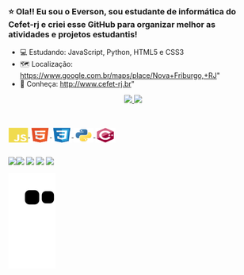 ### ⭐ Ola!! Eu sou o Everson, sou estudante de informática do Cefet-rj e criei esse GitHub para organizar melhor as atividades e projetos estudantis!

- 💻 Estudando: JavaScript, Python, HTML5 e CSS3
- 🗺️ Localização: https://www.google.com.br/maps/place/Nova+Friburgo,+RJ"
- 🏫 Conheça: http://www.cefet-rj.br"

<div align="center">
  <a href="https://github.com/Halliday48">
  <img height="120em" src="https://github-readme-stats.vercel.app/api?username=Halliday48&show_icons=true&theme=highcontrast&include_all_commits=true&count_private=true"/>
  <img height="120em" src="https://github-readme-stats.vercel.app/api/top-langs/?username=Halliday48&layout=compact&langs_count=7&theme=highcontrast"/>
</div>
 
##
  
<div style="display: inline_block"><br>
  <img align="center" alt="Halli-Js" height="30" width="40" src="https://raw.githubusercontent.com/devicons/devicon/master/icons/javascript/javascript-plain.svg">
  <img align="center" alt="Halli-HTML5" height="30" width="40" src="https://raw.githubusercontent.com/devicons/devicon/master/icons/html5/html5-original.svg">
  <img align="center" alt="Halli-CSS3" height="30" width="40" src="https://raw.githubusercontent.com/devicons/devicon/master/icons/css3/css3-original.svg">
  <img align="center" alt="Halli-Python" height="30" width="40" src="https://raw.githubusercontent.com/devicons/devicon/master/icons/python/python-original.svg">
  <img align="center" alt="Halli-C++" height="30" width="40" src="https://raw.githubusercontent.com/devicons/devicon/master/icons/cplusplus/cplusplus-original.svg">
</div>

##  
  
<div> 
  <a href="" target="_blank"><img src="https://img.shields.io/badge/-LinkedIn-%230077B5?style=for-the-badge&logo=linkedin&logoColor=white" target="_blank"></a
  <a href = "mailto:studentprogramming48@gmail.com"><img src="https://img.shields.io/badge/-Gmail-%23333?style=for-the-badge&logo=gmail&logoColor=white" target="_blank"></a>
  <a href = "https://api.whatsapp.com/sendphone=5522988717471&text=Para%20aqueles%20que%20desejam%20entrar%20em%20contato%20comigo!%20S%C3%B3%20enviar%20a%20mensagem%20e%20aguardar%20alguns%20minutos%20que%20eu%20responderei!"><img src="https://img.shields.io/badge/WhatsApp-25D366?style=for-the-badge&logo=whatsapp&logoColor=white" target="_blank"></a>
  <a href = ""><img src="https://img.shields.io/badge/Telegram-2CA5E0?style=for-the-badge&logo=telegram&logoColor=white" target="_blank"></a>
  <a href = "mailto:studentprogramming48@hotmail.com"><img src="https://img.shields.io/badge/Microsoft_Outlook-0078D4?style=for-the-badge&logo=microsoft-outlook&logoColor=white" target="_blank"></a>
</div>
 
  
 ![Snake animation](https://github.com/rafaballerini/rafaballerini/blob/output/github-contribution-grid-snake.svg)
